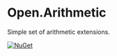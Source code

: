 # Open.Arithmetic

Simple set of arithmetic extensions.

[![NuGet](https://img.shields.io/nuget/v/Open.Arithmetic.svg)](https://www.nuget.org/packages/Open.Arithmetic/)
